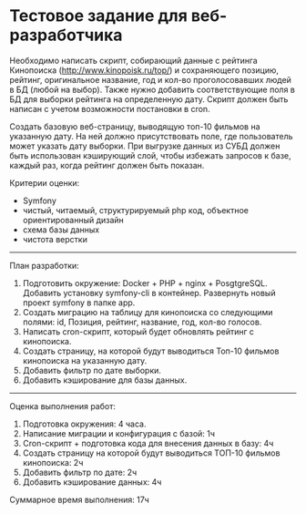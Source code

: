 # Тестовое задание для веб-разработчика

Необходимо написать скрипт, собирающий данные с рейтинга Кинопоиска (http://www.kinopoisk.ru/top/) и сохраняющего 
позицию, рейтинг, оригинальное название, год и кол-во проголосовавших людей в БД (любой на выбор). Также нужно 
добавить соответствующие поля в БД для выборки рейтинга на определенную дату. Скрипт должен быть написан с учетом 
возможности постановки в cron.

Cоздать базовую веб-страницу, выводящую топ-10 фильмов на указанную дату. На ней должно присутствовать поле, где 
пользователь может указать дату выборки. При выгрузке данных из СУБД должен быть использован кэширующий слой, 
чтобы избежать запросов к базе, каждый раз, когда рейтинг должен быть показан.

Критерии оценки:

*	Symfony
*	чистый, читаемый, структурируемый php код, объектное ориентированный дизайн
*	схема базы данных
*	чистота верстки

---
План разработки:
1. Подготовить окружение: Docker + PHP + nginx + PosgtgreSQL.
Добавить установку symfony-cli в контейнер. Развернуть новый проект symfony в папке app.
2. Создать миграцию на таблицу для кинопоиска со следующими полями: 
id, Позиция, рейтинг, название, год, кол-во голосов.
3. Написать cron-скрипт, который будет обновлять рейтинг с кинопоиска.
4. Создать страницу, на которой будут выводиться Топ-10 фильмов кинопоиска на указанную дату.
5. Добавить фильтр по дате выборки.
6. Добавить кэширование для базы данных.
---
Оценка выполнения работ:
1. Подготовка окружения: 4 часа. 
2. Написание миграции и конфигурация с базой: 1ч
3. Cron-скрипт + подготовка кода для внесения данных в базу: 4ч
4. Создать страницу на которой будут выводиться ТОП-10 фильмов кинопоиска: 2ч
5. Добавить фильтр по дате: 2ч
6. Добавить кэширование данных: 4ч

Суммарное время выполнения: 17ч